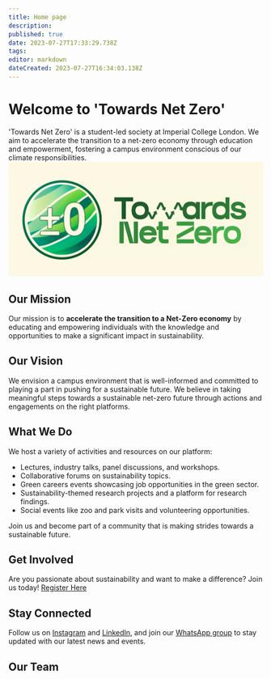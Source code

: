 ```yaml
---
title: Home page
description: 
published: true
date: 2023-07-27T17:33:29.738Z
tags: 
editor: markdown
dateCreated: 2023-07-27T16:34:03.138Z
---
```


# Welcome to 'Towards Net Zero' 

'Towards Net Zero' is a student-led society at Imperial College London. We aim to accelerate the transition to a net-zero economy through education and empowerment, fostering a campus environment conscious of our climate responsibilities.![logo.jpg](/logo.jpg)

## Our Mission
Our mission is to **accelerate the transition to a Net-Zero economy** by educating and empowering individuals with the knowledge and opportunities to make a significant impact in sustainability.

## Our Vision
We envision a campus environment that is well-informed and committed to playing a part in pushing for a sustainable future. We believe in taking meaningful steps towards a sustainable net-zero future through actions and engagements on the right platforms.

## What We Do
We host a variety of activities and resources on our platform:

- Lectures, industry talks, panel discussions, and workshops.
- Collaborative forums on sustainability topics.
- Green careers events showcasing job opportunities in the green sector.
- Sustainability-themed research projects and a platform for research findings.
- Social events like zoo and park visits and volunteering opportunities.

Join us and become part of a community that is making strides towards a sustainable future.

## Get Involved
Are you passionate about sustainability and want to make a difference? Join us today! [Register Here](https://forms.gle/Vi9FEfnHv7xRncDu8)

## Stay Connected
Follow us on [Instagram](https://www.instagram.com/towardsnetzero2050/?hl=en) and [LinkedIn](https://www.linkedin.com/company/towards-net-zero-2050/about/), and join our [WhatsApp group](https://chat.whatsapp.com/C4TzPPCwVshKNBd44pP6Tk) to stay updated with our latest news and events.

## Our Team

